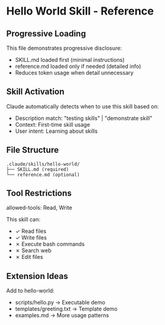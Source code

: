 # Hello World Skill - Reference

## Progressive Loading

This file demonstrates progressive disclosure:
- SKILL.md loaded first (minimal instructions)
- reference.md loaded only if needed (detailed info)
- Reduces token usage when detail unnecessary

## Skill Activation

Claude automatically detects when to use this skill based on:
- Description match: "testing skills" | "demonstrate skill"
- Context: First-time skill usage
- User intent: Learning about skills

## File Structure

```
.claude/skills/hello-world/
├── SKILL.md (required)
└── reference.md (optional)
```

## Tool Restrictions

allowed-tools: Read, Write

This skill can:
- ✓ Read files
- ✓ Write files
- ✗ Execute bash commands
- ✗ Search web
- ✗ Edit files

## Extension Ideas

Add to hello-world:
- scripts/hello.py → Executable demo
- templates/greeting.txt → Template demo
- examples.md → More usage patterns
